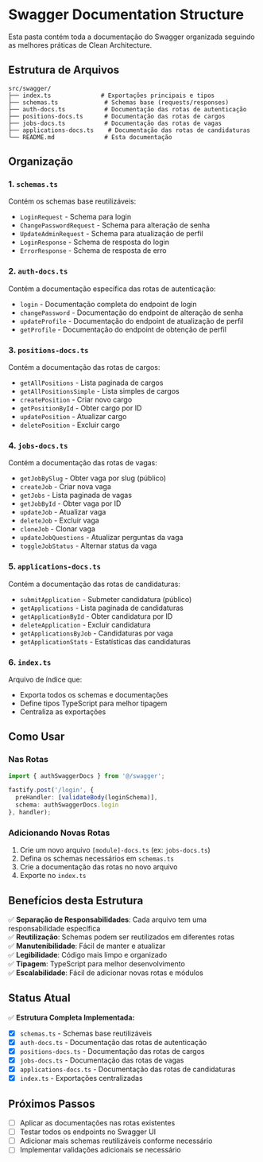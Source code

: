 # Swagger Documentation Structure

Esta pasta contém toda a documentação do Swagger organizada seguindo as melhores práticas de Clean Architecture.

## Estrutura de Arquivos

```
src/swagger/
├── index.ts              # Exportações principais e tipos
├── schemas.ts             # Schemas base (requests/responses)
├── auth-docs.ts           # Documentação das rotas de autenticação
├── positions-docs.ts      # Documentação das rotas de cargos
├── jobs-docs.ts           # Documentação das rotas de vagas
├── applications-docs.ts    # Documentação das rotas de candidaturas
└── README.md              # Esta documentação
```

## Organização

### 1. `schemas.ts`
Contém os schemas base reutilizáveis:
- `LoginRequest` - Schema para login
- `ChangePasswordRequest` - Schema para alteração de senha
- `UpdateAdminRequest` - Schema para atualização de perfil
- `LoginResponse` - Schema de resposta do login
- `ErrorResponse` - Schema de resposta de erro

### 2. `auth-docs.ts`
Contém a documentação específica das rotas de autenticação:
- `login` - Documentação completa do endpoint de login
- `changePassword` - Documentação do endpoint de alteração de senha
- `updateProfile` - Documentação do endpoint de atualização de perfil
- `getProfile` - Documentação do endpoint de obtenção de perfil

### 3. `positions-docs.ts`
Contém a documentação das rotas de cargos:
- `getAllPositions` - Lista paginada de cargos
- `getAllPositionsSimple` - Lista simples de cargos
- `createPosition` - Criar novo cargo
- `getPositionById` - Obter cargo por ID
- `updatePosition` - Atualizar cargo
- `deletePosition` - Excluir cargo

### 4. `jobs-docs.ts`
Contém a documentação das rotas de vagas:
- `getJobBySlug` - Obter vaga por slug (público)
- `createJob` - Criar nova vaga
- `getJobs` - Lista paginada de vagas
- `getJobById` - Obter vaga por ID
- `updateJob` - Atualizar vaga
- `deleteJob` - Excluir vaga
- `cloneJob` - Clonar vaga
- `updateJobQuestions` - Atualizar perguntas da vaga
- `toggleJobStatus` - Alternar status da vaga

### 5. `applications-docs.ts`
Contém a documentação das rotas de candidaturas:
- `submitApplication` - Submeter candidatura (público)
- `getApplications` - Lista paginada de candidaturas
- `getApplicationById` - Obter candidatura por ID
- `deleteApplication` - Excluir candidatura
- `getApplicationsByJob` - Candidaturas por vaga
- `getApplicationStats` - Estatísticas das candidaturas

### 6. `index.ts`
Arquivo de índice que:
- Exporta todos os schemas e documentações
- Define tipos TypeScript para melhor tipagem
- Centraliza as exportações

## Como Usar

### Nas Rotas
```typescript
import { authSwaggerDocs } from '@/swagger';

fastify.post('/login', {
  preHandler: [validateBody(loginSchema)],
  schema: authSwaggerDocs.login
}, handler);
```

### Adicionando Novas Rotas
1. Crie um novo arquivo `[module]-docs.ts` (ex: `jobs-docs.ts`)
2. Defina os schemas necessários em `schemas.ts`
3. Crie a documentação das rotas no novo arquivo
4. Exporte no `index.ts`

## Benefícios desta Estrutura

✅ **Separação de Responsabilidades**: Cada arquivo tem uma responsabilidade específica  
✅ **Reutilização**: Schemas podem ser reutilizados em diferentes rotas  
✅ **Manutenibilidade**: Fácil de manter e atualizar  
✅ **Legibilidade**: Código mais limpo e organizado  
✅ **Tipagem**: TypeScript para melhor desenvolvimento  
✅ **Escalabilidade**: Fácil de adicionar novas rotas e módulos  

## Status Atual

✅ **Estrutura Completa Implementada:**
- [x] `schemas.ts` - Schemas base reutilizáveis
- [x] `auth-docs.ts` - Documentação das rotas de autenticação
- [x] `positions-docs.ts` - Documentação das rotas de cargos
- [x] `jobs-docs.ts` - Documentação das rotas de vagas
- [x] `applications-docs.ts` - Documentação das rotas de candidaturas
- [x] `index.ts` - Exportações centralizadas

## Próximos Passos

- [ ] Aplicar as documentações nas rotas existentes
- [ ] Testar todos os endpoints no Swagger UI
- [ ] Adicionar mais schemas reutilizáveis conforme necessário
- [ ] Implementar validações adicionais se necessário
